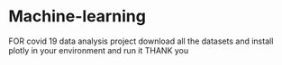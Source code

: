 # Machine-learning


FOR covid 19 data analysis project download all the datasets and install plotly in your environment and run it
 THANK you
